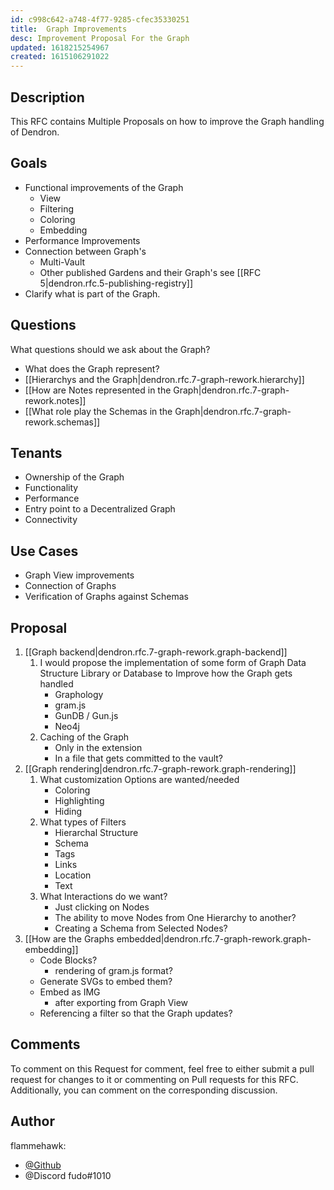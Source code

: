 ```yaml
---
id: c998c642-a748-4f77-9285-cfec35330251
title:  Graph Improvements
desc: Improvement Proposal For the Graph
updated: 1618215254967
created: 1615106291022
---
```

## Description

This RFC contains Multiple Proposals on how to improve the Graph handling of Dendron.

## Goals

- Functional improvements of the Graph
    - View
    - Filtering
    - Coloring
    - Embedding
- Performance Improvements
- Connection between Graph's
    - Multi-Vault
    - Other published Gardens and their Graph's see [[RFC 5|dendron.rfc.5-publishing-registry]]
- Clarify what is part of the Graph.

## Questions

What questions should we ask about the Graph?

- What does the Graph represent?
- [[Hierarchys and the Graph|dendron.rfc.7-graph-rework.hierarchy]]
- [[How are Notes represented in the Graph|dendron.rfc.7-graph-rework.notes]]
- [[What role play the Schemas in the Graph|dendron.rfc.7-graph-rework.schemas]]

## Tenants

- Ownership of the Graph
- Functionality
- Performance
- Entry point to a Decentralized Graph
- Connectivity

## Use Cases

- Graph View improvements
- Connection of Graphs
- Verification of Graphs against Schemas

## Proposal

1. [[Graph backend|dendron.rfc.7-graph-rework.graph-backend]]
   1. I would propose the implementation of some form of Graph Data Structure Library or Database to Improve how the Graph gets handled
      - Graphology
      - gram.js
      - GunDB / Gun.js
      - Neo4j
   2. Caching of the Graph
      - Only in the extension
      - In a file that gets committed to the vault?
2. [[Graph rendering|dendron.rfc.7-graph-rework.graph-rendering]]
   1. What customization Options are wanted/needed
      - Coloring
      - Highlighting
      - Hiding
   2. What types of Filters
      - Hierarchal Structure
      - Schema
      - Tags
      - Links
      - Location
      - Text
   3. What Interactions do we want?
      - Just clicking on Nodes
      - The ability to move Nodes from One Hierarchy to another?
      - Creating a Schema from Selected Nodes?
3. [[How are the Graphs embedded|dendron.rfc.7-graph-rework.graph-embedding]]
   - Code Blocks?
     - rendering of gram.js format?
   - Generate SVGs to embed them?
   - Embed as IMG
     - after exporting from Graph View
   - Referencing a filter so that the Graph updates?

## Comments

To comment on this Request for comment, feel free to either submit a pull request for changes to it or commenting on Pull requests for this RFC.
Additionally, you can comment on the corresponding discussion.

## Author

flammehawk:

- [@Github](https://github.com/flammehawk)
- @Discord fudo#1010
